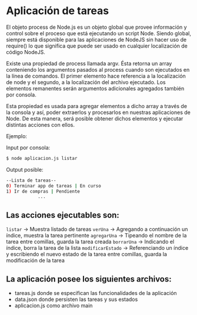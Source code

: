 # Aplicación de tareas

El objeto process de Node.js es un objeto global que provee información y control sobre el proceso que está ejecutando un script Node.
Siendo global, siempre está disponible para las aplicaciones de NodeJS sin hacer uso de require() lo que significa que puede ser usado en cualquier localización de código NodeJS.

Existe una propiedad de process llamada argv. Ésta retorna un array conteniendo los argumentos pasados al process cuando son ejecutados en la línea de comandos.
El primer elemento hace referencia a la localización de node y el segundo, a la localización del archivo ejecutado. Los elementos remanentes serán argumentos adicionales agregados también por consola.

Esta propiedad es usada para agregar elementos a dicho array a través de la consola y así, poder extraerlos y procesarlos en nuestras aplicaciones de Node. De esta manera, será posible obtener dichos elementos y ejecutar distintas acciones con ellos.

Ejemplo: 

Input por consola:

```bash
$ node aplicacion.js listar
```

Output posible:

```bash
--Lista de tareas--
0) Terminar app de tareas | En curso
1) Ir de compras | Pendiente
            ...
```

## Las acciones ejecutables son:
`listar` -> Muestra listado de tareas
`verUna` -> Agregando a continuación un índice, muestra la tarea pertinente
`agregarUna` -> Tipeando el nombre de la tarea entre comillas, guarda la tarea creada
`borrarUna` -> Indicando el índice, borra la tarea de la lista
`modificarEstado` -> Referenciando un índice y escribiendo el nuevo estado de la tarea entre comillas, guarda la modificación de la tarea

 ## La aplicación posee los siguientes archivos:
 - tareas.js donde se especifican las funcionalidades de la aplicación
 - data.json donde persisten las tareas y sus estados
 - aplicacion.js como archivo main





